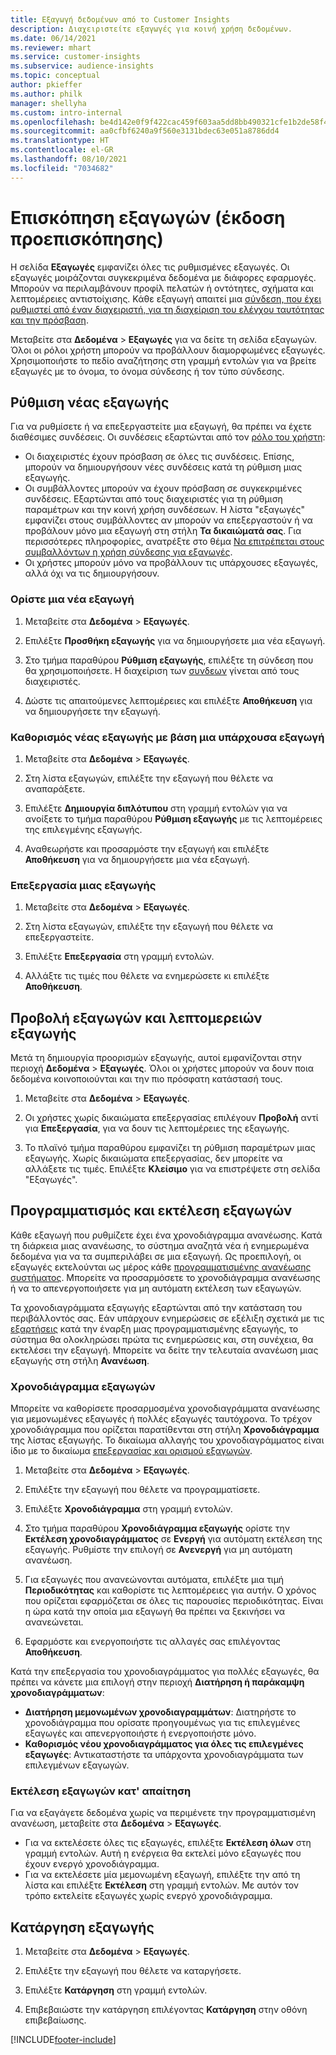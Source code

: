 ```yaml
---
title: Εξαγωγή δεδομένων από το Customer Insights
description: Διαχειριστείτε εξαγωγές για κοινή χρήση δεδομένων.
ms.date: 06/14/2021
ms.reviewer: mhart
ms.service: customer-insights
ms.subservice: audience-insights
ms.topic: conceptual
author: pkieffer
ms.author: philk
manager: shellyha
ms.custom: intro-internal
ms.openlocfilehash: be4d142e0f9f422cac459f603aa5dd8bb490321cfe1b2de58f4a128ae56f4ba3
ms.sourcegitcommit: aa0cfbf6240a9f560e3131bdec63e051a8786dd4
ms.translationtype: HT
ms.contentlocale: el-GR
ms.lasthandoff: 08/10/2021
ms.locfileid: "7034682"
---
```

# <a name="exports-preview-overview"></a>Επισκόπηση εξαγωγών (έκδοση προεπισκόπησης)

Η σελίδα **Εξαγωγές** εμφανίζει όλες τις ρυθμισμένες εξαγωγές. Οι εξαγωγές μοιράζονται συγκεκριμένα δεδομένα με διάφορες εφαρμογές. Μπορούν να περιλαμβάνουν προφίλ πελατών ή οντότητες, σχήματα και λεπτομέρειες αντιστοίχισης. Κάθε εξαγωγή απαιτεί μια [σύνδεση, που έχει ρυθμιστεί από έναν διαχειριστή, για τη διαχείριση του ελέγχου ταυτότητας και την πρόσβαση](connections.md).

Μεταβείτε στα **Δεδομένα** > **Εξαγωγές** για να δείτε τη σελίδα εξαγωγών. Όλοι οι ρόλοι χρήστη μπορούν να προβάλλουν διαμορφωμένες εξαγωγές. Χρησιμοποιήστε το πεδίο αναζήτησης στη γραμμή εντολών για να βρείτε εξαγωγές με το όνομα, το όνομα σύνδεσης ή τον τύπο σύνδεσης.

## <a name="set-up-a-new-export"></a>Ρύθμιση νέας εξαγωγής

Για να ρυθμίσετε ή να επεξεργαστείτε μια εξαγωγή, θα πρέπει να έχετε διαθέσιμες συνδέσεις. Οι συνδέσεις εξαρτώνται από τον [ρόλο του χρήστη](permissions.md):
- Οι διαχειριστές έχουν πρόσβαση σε όλες τις συνδέσεις. Επίσης, μπορούν να δημιουργήσουν νέες συνδέσεις κατά τη ρύθμιση μιας εξαγωγής.
- Οι συμβάλλοντες μπορούν να έχουν πρόσβαση σε συγκεκριμένες συνδέσεις. Εξαρτώνται από τους διαχειριστές για τη ρύθμιση παραμέτρων και την κοινή χρήση συνδέσεων. Η λίστα "εξαγωγές" εμφανίζει στους συμβάλλοντες αν μπορούν να επεξεργαστούν ή να προβάλουν μόνο μια εξαγωγή στη στήλη **Τα δικαιώματά σας**. Για περισσότερες πληροφορίες, ανατρέξτε στο θέμα [Να επιτρέπεται στους συμβαλλόντων η χρήση σύνδεσης για εξαγωγές](connections.md#allow-contributors-to-use-a-connection-for-exports).
- Οι χρήστες μπορούν μόνο να προβάλλουν τις υπάρχουσες εξαγωγές, αλλά όχι να τις δημιουργήσουν.

### <a name="define-a-new-export"></a>Ορίστε μια νέα εξαγωγή

1. Μεταβείτε στα **Δεδομένα** > **Εξαγωγές**.

1. Επιλέξτε **Προσθήκη εξαγωγής** για να δημιουργήσετε μια νέα εξαγωγή.

1. Στο τμήμα παραθύρου **Ρύθμιση εξαγωγής**, επιλέξτε τη σύνδεση που θα χρησιμοποιήσετε. Η διαχείριση των [συνδεων](connections.md) γίνεται από τους διαχειριστές. 

1. Δώστε τις απαιτούμενες λεπτομέρειες και επιλέξτε **Αποθήκευση** για να δημιουργήσετε την εξαγωγή.

### <a name="define-a-new-export-based-on-an-existing-export"></a>Καθορισμός νέας εξαγωγής με βάση μια υπάρχουσα εξαγωγή

1. Μεταβείτε στα **Δεδομένα** > **Εξαγωγές**.

1. Στη λίστα εξαγωγών, επιλέξτε την εξαγωγή που θέλετε να αναπαράξετε.

1. Επιλέξτε **Δημιουργία διπλότυπου** στη γραμμή εντολών για να ανοίξετε το τμήμα παραθύρου **Ρύθμιση εξαγωγής** με τις λεπτομέρειες της επιλεγμένης εξαγωγής.

1. Αναθεωρήστε και προσαρμόστε την εξαγωγή και επιλέξτε **Αποθήκευση** για να δημιουργήσετε μια νέα εξαγωγή.

### <a name="edit-an-export"></a>Επεξεργασία μιας εξαγωγής

1. Μεταβείτε στα **Δεδομένα** > **Εξαγωγές**.

1. Στη λίστα εξαγωγών, επιλέξτε την εξαγωγή που θέλετε να επεξεργαστείτε.

1. Επιλέξτε **Επεξεργασία** στη γραμμή εντολών.

1. Αλλάξτε τις τιμές που θέλετε να ενημερώσετε κι επιλέξτε **Αποθήκευση**.

## <a name="view-exports-and-export-details"></a>Προβολή εξαγωγών και λεπτομερειών εξαγωγής

Μετά τη δημιουργία προορισμών εξαγωγής, αυτοί εμφανίζονται στην περιοχή **Δεδομένα** > **Εξαγωγές**. Όλοι οι χρήστες μπορούν να δουν ποια δεδομένα κοινοποιούνται και την πιο πρόσφατη κατάστασή τους.

1. Μεταβείτε στα **Δεδομένα** > **Εξαγωγές**.

1. Οι χρήστες χωρίς δικαιώματα επεξεργασίας επιλέγουν **Προβολή** αντί για **Επεξεργασία**, για να δουν τις λεπτομέρειες της εξαγωγής.

1. Το πλαϊνό τμήμα παραθύρου εμφανίζει τη ρύθμιση παραμέτρων μιας εξαγωγής. Χωρίς δικαιώματα επεξεργασίας, δεν μπορείτε να αλλάξετε τις τιμές. Επιλέξτε **Κλείσιμο** για να επιστρέψετε στη σελίδα "Εξαγωγές".

## <a name="schedule-and-run-exports"></a>Προγραμματισμός και εκτέλεση εξαγωγών

Κάθε εξαγωγή που ρυθμίζετε έχει ένα χρονοδιάγραμμα ανανέωσης. Κατά τη διάρκεια μιας ανανέωσης, το σύστημα αναζητά νέα ή ενημερωμένα δεδομένα για να τα συμπεριλάβει σε μια εξαγωγή. Ως προεπιλογή, οι εξαγωγές εκτελούνται ως μέρος κάθε [προγραμματισμένης ανανέωσης συστήματος](system.md#schedule-tab). Μπορείτε να προσαρμόσετε το χρονοδιάγραμμα ανανέωσης ή να το απενεργοποιήσετε για μη αυτόματη εκτέλεση των εξαγωγών.

Τα χρονοδιαγράμματα εξαγωγής εξαρτώνται από την κατάσταση του περιβάλλοντός σας. Εάν υπάρχουν ενημερώσεις σε εξέλιξη σχετικά με τις [εξαρτήσεις](system.md#refresh-policies) κατά την έναρξη μιας προγραμματισμένης εξαγωγής, το σύστημα θα ολοκληρώσει πρώτα τις ενημερώσεις και, στη συνέχεια, θα εκτελέσει την εξαγωγή. Μπορείτε να δείτε την τελευταία ανανέωση μιας εξαγωγής στη στήλη **Ανανέωση**.

### <a name="schedule-exports"></a>Χρονοδιάγραμμα εξαγωγών

Μπορείτε να καθορίσετε προσαρμοσμένα χρονοδιαγράμματα ανανέωσης για μεμονωμένες εξαγωγές ή πολλές εξαγωγές ταυτόχρονα. Το τρέχον χρονοδιάγραμμα που ορίζεται παρατίθενται στη στήλη **Χρονοδιάγραμμα** της λίστας εξαγωγής. Το δικαίωμα αλλαγής του χρονοδιαγράμματος είναι ίδιο με το δικαίωμα [επεξεργασίας και ορισμού εξαγωγών](export-destinations.md#set-up-a-new-export). 

1. Μεταβείτε στα **Δεδομένα** > **Εξαγωγές**.

1. Επιλέξτε την εξαγωγή που θέλετε να προγραμματίσετε.

1. Επιλέξτε **Χρονοδιάγραμμα** στη γραμμή εντολών.

1. Στο τμήμα παραθύρου **Χρονοδιάγραμμα εξαγωγής** ορίστε την **Εκτέλεση χρονοδιαγράμματος** σε **Ενεργή** για αυτόματη εκτέλεση της εξαγωγής. Ρυθμίστε την επιλογή σε **Ανενεργή** για μη αυτόματη ανανέωση.

1. Για εξαγωγές που ανανεώνονται αυτόματα, επιλέξτε μια τιμή **Περιοδικότητας** και καθορίστε τις λεπτομέρειες για αυτήν. Ο χρόνος που ορίζεται εφαρμόζεται σε όλες τις παρουσίες περιοδικότητας. Είναι η ώρα κατά την οποία μια εξαγωγή θα πρέπει να ξεκινήσει να ανανεώνεται.

1. Εφαρμόστε και ενεργοποιήστε τις αλλαγές σας επιλέγοντας **Αποθήκευση**.

Κατά την επεξεργασία του χρονοδιαγράμματος για πολλές εξαγωγές, θα πρέπει να κάνετε μια επιλογή στην περιοχή **Διατήρηση ή παράκαμψη χρονοδιαγράμματων**:
- **Διατήρηση μεμονωμένων χρονοδιαγραμμάτων**: Διατηρήστε το χρονοδιάγραμμα που ορίσατε προηγουμένως για τις επιλεγμένες εξαγωγές και απενεργοποιήστε ή ενεργοποιήστε μόνο.
- **Καθορισμός νέου χρονοδιαγράμματος για όλες τις επιλεγμένες εξαγωγές**: Αντικαταστήστε τα υπάρχοντα χρονοδιαγράμματα των επιλεγμένων εξαγωγών.

### <a name="run-exports-on-demand"></a>Εκτέλεση εξαγωγών κατ' απαίτηση

Για να εξαγάγετε δεδομένα χωρίς να περιμένετε την προγραμματισμένη ανανέωση, μεταβείτε στα **Δεδομένα** > **Εξαγωγές**.

- Για να εκτελέσετε όλες τις εξαγωγές, επιλέξτε **Εκτέλεση όλων** στη γραμμή εντολών. Αυτή η ενέργεια θα εκτελεί μόνο εξαγωγές που έχουν ενεργό χρονοδιάγραμμα.
- Για να εκτελέσετε μία μεμονωμένη εξαγωγή, επιλέξτε την από τη λίστα και επιλέξτε **Εκτέλεση** στη γραμμή εντολών. Με αυτόν τον τρόπο εκτελείτε εξαγωγές χωρίς ενεργό χρονοδιάγραμμα. 

## <a name="remove-an-export"></a>Κατάργηση εξαγωγής

1. Μεταβείτε στα **Δεδομένα** > **Εξαγωγές**.

1. Επιλέξτε την εξαγωγή που θέλετε να καταργήσετε.

1. Επιλέξτε **Κατάργηση** στη γραμμή εντολών.

1. Επιβεβαιώστε την κατάργηση επιλέγοντας **Κατάργηση** στην οθόνη επιβεβαίωσης.


[!INCLUDE[footer-include](../includes/footer-banner.md)]
